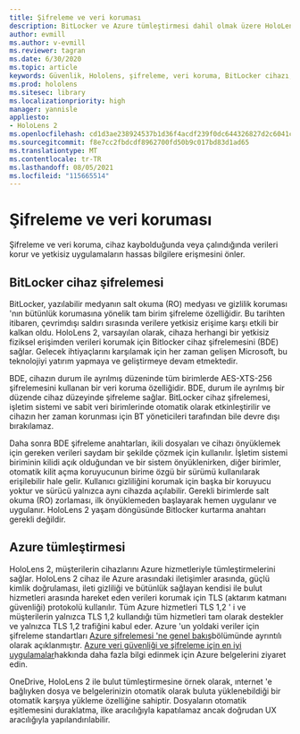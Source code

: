 ```yaml
---
title: Şifreleme ve veri koruması
description: BitLocker ve Azure tümleştirmesi dahil olmak üzere HoloLens 2 cihazda şifreleme ve veri koruması hakkında bilgi edinin.
author: evmill
ms.author: v-evmill
ms.reviewer: tagran
ms.date: 6/30/2020
ms.topic: article
keywords: Güvenlik, Hololens, şifreleme, veri koruma, BitLocker cihazı, BitLocker, BitLocker, BitLocker şifrelemesi, Azure tümleştirmesi,
ms.prod: hololens
ms.sitesec: library
ms.localizationpriority: high
manager: yannisle
appliesto:
- HoloLens 2
ms.openlocfilehash: cd1d3ae238924537b1d36f4acdf239f0dc644326827d2c6041ceb94b013b3801
ms.sourcegitcommit: f8e7cc2fbdcdf8962700fd50b9c017bd83d1ad65
ms.translationtype: MT
ms.contentlocale: tr-TR
ms.lasthandoff: 08/05/2021
ms.locfileid: "115665514"
---
```

# <a name="encryption-and-data-protection"></a>Şifreleme ve veri koruması

Şifreleme ve veri koruma, cihaz kaybolduğunda veya çalındığında verileri korur ve yetkisiz uygulamaların hassas bilgilere erişmesini önler.

## <a name="bitlocker-device-encryption"></a>BitLocker cihaz şifrelemesi

BitLocker, yazılabilir medyanın salt okuma (RO) medyası ve gizlilik koruması 'nın bütünlük korumasına yönelik tam birim şifreleme özelliğidir.  Bu tarihten itibaren, çevrimdışı saldırı sırasında verilere yetkisiz erişime karşı etkili bir kalkan oldu. HoloLens 2, varsayılan olarak, cihaza herhangi bir yetkisiz fiziksel erişimden verileri korumak için Bitlocker cihaz şifrelemesini (BDE) sağlar. Gelecek ihtiyaçlarını karşılamak için her zaman gelişen Microsoft, bu teknolojiyi yatırım yapmaya ve geliştirmeye devam etmektedir.

BDE, cihazın durum ile ayrılmış düzeninde tüm birimlerde AES-XTS-256 şifrelemesini kullanan bir veri koruma özelliğidir. BDE, durum ile ayrılmış bir düzende cihaz düzeyinde şifreleme sağlar. BitLocker cihaz şifrelemesi, işletim sistemi ve sabit veri birimlerinde otomatik olarak etkinleştirilir ve cihazın her zaman korunması için BT yöneticileri tarafından bile devre dışı bırakılamaz.

Daha sonra BDE şifreleme anahtarları, ikili dosyaları ve cihazı önyüklemek için gereken verileri saydam bir şekilde çözmek için kullanılır. İşletim sistemi biriminin kilidi açık olduğundan ve bir sistem önyüklenirken, diğer birimler, otomatik kilit açma koruyucunun birime özgü bir sürümü kullanılarak erişilebilir hale gelir. Kullanıcı gizliliğini korumak için başka bir koruyucu yoktur ve sürücü yalnızca aynı cihazda açılabilir. Gerekli birimlerde salt okuma (RO) zorlaması, ilk önyüklemeden başlayarak hemen uygulanır ve uygulanır. HoloLens 2 yaşam döngüsünde Bitlocker kurtarma anahtarı gerekli değildir.

## <a name="azure-integration"></a>Azure tümleştirmesi 

HoloLens 2, müşterilerin cihazlarını Azure hizmetleriyle tümleştirmelerini sağlar. HoloLens 2 cihaz ile Azure arasındaki iletişimler arasında, güçlü kimlik doğrulaması, ileti gizliliği ve bütünlük sağlayan kendisi ile bulut hizmetleri arasında hareket eden verileri korumak için TLS (aktarım katmanı güvenliği) protokolü kullanılır. Tüm Azure hizmetleri TLS 1,2 ' i ve müşterilerin yalnızca TLS 1,2 kullandığı tüm hizmetleri tam olarak destekler ve yalnızca TLS 1,2 trafiğini kabul eder. Azure 'un yoldaki veriler için şifreleme standartları [Azure şifrelemesi 'ne genel bakış](/azure/security/fundamentals/encryption-overview)bölümünde ayrıntılı olarak açıklanmıştır. [Azure veri güvenliği ve şifreleme için en iyi uygulamalar](/azure/security/fundamentals/data-encryption-best-practices)hakkında daha fazla bilgi edinmek için Azure belgelerini ziyaret edin. 

OneDrive, HoloLens 2 ile bulut tümleştirmesine örnek olarak, ınternet 'e bağlıyken dosya ve belgelerinizin otomatik olarak buluta yüklenebildiği bir otomatik karşıya yükleme özelliğine sahiptir. Dosyaların otomatik eşitlemesini duraklatma, ilke aracılığıyla kapatılamaz ancak doğrudan UX aracılığıyla yapılandırılabilir. 

